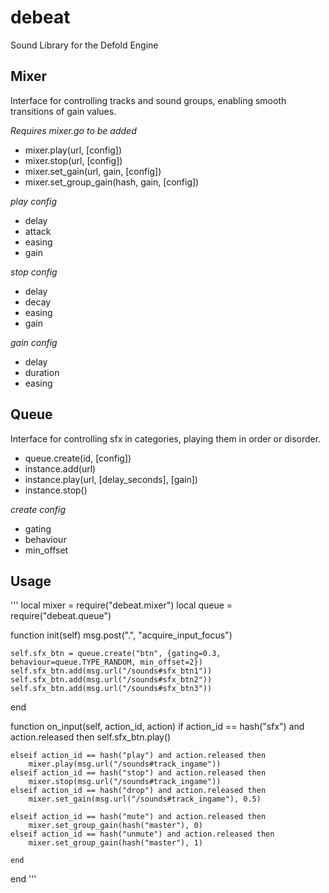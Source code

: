 # debeat
Sound Library for the Defold Engine

## Mixer

Interface for controlling tracks and sound groups, enabling smooth transitions of gain values.

*Requires mixer.go to be added*

* mixer.play(url, [config])
* mixer.stop(url, [config])
* mixer.set_gain(url, gain, [config])
* mixer.set_group_gain(hash, gain, [config])


*play config*
* delay
* attack
* easing
* gain

*stop config*
* delay
* decay
* easing
* gain

*gain config*
* delay
* duration
* easing

## Queue

Interface for controlling sfx in categories, playing them in order or disorder.

* queue.create(id, [config])
* instance.add(url)
* instance.play(url, [delay_seconds], [gain])
* instance.stop()


*create config*
* gating
* behaviour
* min_offset


## Usage

[simple_integration]: https://github.com/adamwestman/debeat/blob/master/simple_integration.png "Simple Integration"

'''
local mixer = require("debeat.mixer")
local queue = require("debeat.queue")

function init(self)
	msg.post(".", "acquire_input_focus")

	self.sfx_btn = queue.create("btn", {gating=0.3, behaviour=queue.TYPE_RANDOM, min_offset=2})
	self.sfx_btn.add(msg.url("/sounds#sfx_btn1"))
	self.sfx_btn.add(msg.url("/sounds#sfx_btn2"))
	self.sfx_btn.add(msg.url("/sounds#sfx_btn3"))
end

function on_input(self, action_id, action)
	if action_id == hash("sfx") and action.released then
		self.sfx_btn.play()

	elseif action_id == hash("play") and action.released then
		mixer.play(msg.url("/sounds#track_ingame"))
	elseif action_id == hash("stop") and action.released then
		mixer.stop(msg.url("/sounds#track_ingame"))
	elseif action_id == hash("drop") and action.released then
		mixer.set_gain(msg.url("/sounds#track_ingame"), 0.5)

	elseif action_id == hash("mute") and action.released then
		mixer.set_group_gain(hash("master"), 0)
	elseif action_id == hash("unmute") and action.released then
		mixer.set_group_gain(hash("master"), 1)

	end

end
'''